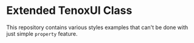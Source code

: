 # Extended TenoxUI Class

This repository contains various styles examples that can't be done with just simple `property` feature.

